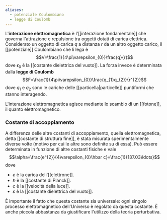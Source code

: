 ```yaml
---
aliases:
  - potenziale Coulombiano
  - legge di Coulomb
---
```

L'**interazione elettromagnetica** è l'[[interazione fondamentale]] che governa l'attrazione e repulsione tra oggetti dotati di carica elettrica. Considerato un oggetto di carica $q$ a distanza $r$ da un altro oggetto carico, il [[potenziale]] Coulombiano che li lega è
$$V=\frac{1}{4\pi\varepsilon_{0}}\frac{q}{r}$$
dove $\epsilon_{0}$ è la [[costante dielettrica del vuoto]]. La forza invece è determinata dalla **legge di Coulomb**
$$F=\frac{1}{4\pi\varepsilon_{0}}\frac{q_{1}q_{2}}{r^{2}}$$
dove $q_{1}$ e $q_{2}$ sono le cariche delle [[particella|particelle]] puntiformi che stanno interagendo.

L'interazione elettromagnetica agisce mediante lo scambio di un [[fotone]], il quanto elettromagnetico.
### Costante di accoppiamento
A differenza delle altre costanti di accoppiamento, quella elettromagnetica, detta [[costante di struttura fine]], è stata misurata sperimentalmente diverse volte (motivo per cui le altre sono definite su di essa). Può essere determinata in funzione di altre costanti fisiche e vale
$$\alpha=\frac{e^{2}}{4\varepsilon_{0}\hbar c}=\frac{1}{137.03\ldots}$$
dove
- $e$ è la carica dell'[[elettrone]].
- $\hbar$ è la [[costante di Planck]].
- $c$ è la [[velocità della luce]].
- $\varepsilon$ è la [[costante dielettrica del vuoto]].

È importante il fatto che questa costante sia universale: ogni singolo processo elettromagnetico dell'Universo è regolato da questa costante. È anche piccola abbastanza da giustificare l'utilizzo della teoria perturbativa.